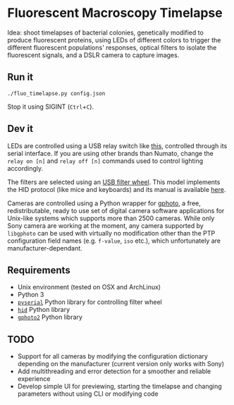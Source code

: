 # Fluorescent Macroscopy Timelapse

Idea: shoot timelapses of bacterial colonies, genetically modified to produce fluorescent proteins, using LEDs of different colors to trigger the different fluorescent populations' responses, optical filters to isolate the fluorescent signals, and a DSLR camera to capture images.

## Run it
`./fluo_timelapse.py config.json`

Stop it using SIGINT (`Ctrl`+`C`).

## Dev it
LEDs are controlled using a USB relay switch like [this](https://numato.com/docs/8-channel-usb-relay-module/), controlled through its serial interface. If you are using other brands than Numato, change the `relay on [n]` and `relay off [n]` commands used to control lighting accordingly.

The filters are selected using an [USB filter wheel](https://www.sxccd.com/sx-usb-filter-wheel). This model implements the HID protocol (like mice and keyboards) and its manual is available [here](https://www.sxccd.com/handbooks/The%20Universal%20Filter%20Wheel.pdf).

Cameras are controlled using a Python wrapper for [gphoto](http://gphoto.org/), a free, redistributable, ready to use set of digital camera software applications for Unix-like systems which supports more than 2500 cameras. While only Sony camera are working at the moment, any camera supported by `libgphoto` can be used with virtually no modification other than the PTP configuration field names (e.g. `f-value`, `iso` etc.), which unfortunately are manufacturer-dependant.

## Requirements
- Unix environment (tested on OSX and ArchLinux)
- Python 3
- [`pyserial`](https://pypi.org/project/pyserial/) Python library for controlling filter wheel
- [`hid`](https://pypi.org/project/hid/) Python library
- [`gphoto2`](https://pypi.org/project/gphoto2/) Python library

## TODO
- Support for all cameras by modifying the configuration dictionary depending on the manufacturer (current version only works with Sony)
- Add multithreading and error detection for a smoother and reliable experience
- Develop simple UI for previewing, starting the timelapse and changing parameters without using CLI or modifying code
